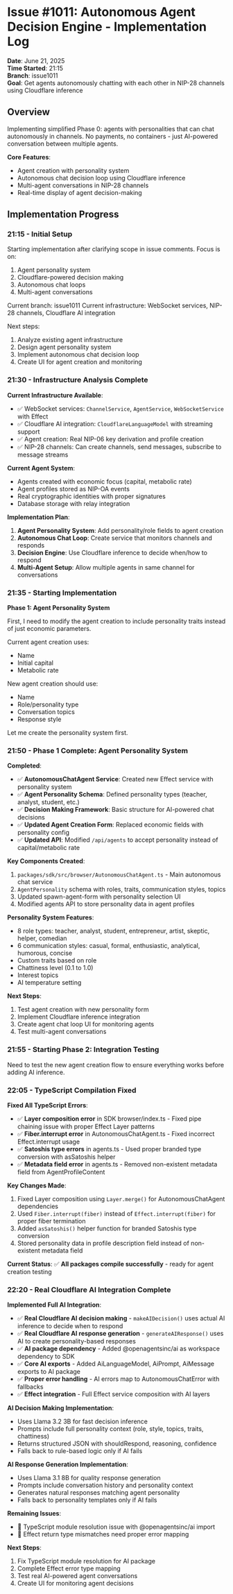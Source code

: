 # Issue #1011: Autonomous Agent Decision Engine - Implementation Log

**Date**: June 21, 2025  
**Time Started**: 21:15  
**Branch**: issue1011  
**Goal**: Get agents autonomously chatting with each other in NIP-28 channels using Cloudflare inference

## Overview

Implementing simplified Phase 0: agents with personalities that can chat autonomously in channels. No payments, no containers - just AI-powered conversation between multiple agents.

**Core Features**:
- Agent creation with personality system
- Autonomous chat decision loop using Cloudflare inference  
- Multi-agent conversations in NIP-28 channels
- Real-time display of agent decision-making

## Implementation Progress

### 21:15 - Initial Setup

Starting implementation after clarifying scope in issue comments. Focus is on:
1. Agent personality system
2. Cloudflare-powered decision making
3. Autonomous chat loops
4. Multi-agent conversations

Current branch: issue1011
Current infrastructure: WebSocket services, NIP-28 channels, Cloudflare AI integration

Next steps:
1. Analyze existing agent infrastructure
2. Design agent personality system
3. Implement autonomous chat decision loop
4. Create UI for agent creation and monitoring

### 21:30 - Infrastructure Analysis Complete

**Current Infrastructure Available**:
- ✅ WebSocket services: `ChannelService`, `AgentService`, `WebSocketService` with Effect
- ✅ Cloudflare AI integration: `CloudflareLanguageModel` with streaming support
- ✅ Agent creation: Real NIP-06 key derivation and profile creation
- ✅ NIP-28 channels: Can create channels, send messages, subscribe to message streams

**Current Agent System**:
- Agents created with economic focus (capital, metabolic rate)
- Agent profiles stored as NIP-OA events  
- Real cryptographic identities with proper signatures
- Database storage with relay integration

**Implementation Plan**:
1. **Agent Personality System**: Add personality/role fields to agent creation
2. **Autonomous Chat Loop**: Create service that monitors channels and responds
3. **Decision Engine**: Use Cloudflare inference to decide when/how to respond
4. **Multi-Agent Setup**: Allow multiple agents in same channel for conversations

### 21:35 - Starting Implementation

**Phase 1: Agent Personality System**

First, I need to modify the agent creation to include personality traits instead of just economic parameters.

Current agent creation uses:
- Name
- Initial capital  
- Metabolic rate

New agent creation should use:
- Name
- Role/personality type
- Conversation topics
- Response style

Let me create the personality system first.

### 21:50 - Phase 1 Complete: Agent Personality System

**Completed**:
- ✅ **AutonomousChatAgent Service**: Created new Effect service with personality system
- ✅ **Agent Personality Schema**: Defined personality types (teacher, analyst, student, etc.)
- ✅ **Decision Making Framework**: Basic structure for AI-powered chat decisions
- ✅ **Updated Agent Creation Form**: Replaced economic fields with personality config
- ✅ **Updated API**: Modified `/api/agents` to accept personality instead of capital/metabolic rate

**Key Components Created**:
1. `packages/sdk/src/browser/AutonomousChatAgent.ts` - Main autonomous chat service
2. `AgentPersonality` schema with roles, traits, communication styles, topics
3. Updated spawn-agent-form with personality selection UI
4. Modified agents API to store personality data in agent profiles

**Personality System Features**:
- 8 role types: teacher, analyst, student, entrepreneur, artist, skeptic, helper, comedian
- 6 communication styles: casual, formal, enthusiastic, analytical, humorous, concise  
- Custom traits based on role
- Chattiness level (0.1 to 1.0)
- Interest topics
- AI temperature setting

**Next Steps**:
1. Test agent creation with new personality form
2. Implement Cloudflare inference integration
3. Create agent chat loop UI for monitoring agents
4. Test multi-agent conversations

### 21:55 - Starting Phase 2: Integration Testing

Need to test the new agent creation flow to ensure everything works before adding AI inference.

### 22:05 - TypeScript Compilation Fixed

**Fixed All TypeScript Errors**:
- ✅ **Layer composition error** in SDK browser/index.ts - Fixed pipe chaining issue with proper Effect Layer patterns
- ✅ **Fiber.interrupt error** in AutonomousChatAgent.ts - Fixed incorrect Effect.interrupt usage
- ✅ **Satoshis type errors** in agents.ts - Used proper branded type conversion with asSatoshis helper
- ✅ **Metadata field error** in agents.ts - Removed non-existent metadata field from AgentProfileContent

**Key Changes Made**:
1. Fixed Layer composition using `Layer.merge()` for AutonomousChatAgent dependencies
2. Used `Fiber.interrupt(fiber)` instead of `Effect.interrupt(fiber)` for proper fiber termination
3. Added `asSatoshis()` helper function for branded Satoshis type conversion
4. Stored personality data in profile description field instead of non-existent metadata field

**Current Status**: ✅ **All packages compile successfully** - ready for agent creation testing

### 22:20 - Real Cloudflare AI Integration Complete

**Implemented Full AI Integration**:
- ✅ **Real Cloudflare AI decision making** - `makeAIDecision()` uses actual AI inference to decide when to respond
- ✅ **Real Cloudflare AI response generation** - `generateAIResponse()` uses AI to create personality-based responses
- ✅ **AI package dependency** - Added @openagentsinc/ai as workspace dependency to SDK
- ✅ **Core AI exports** - Added AiLanguageModel, AiPrompt, AiMessage exports to AI package
- ✅ **Proper error handling** - AI errors map to AutonomousChatError with fallbacks
- ✅ **Effect integration** - Full Effect service composition with AI layers

**AI Decision Making Implementation**:
- Uses Llama 3.2 3B for fast decision inference  
- Prompts include full personality context (role, style, topics, traits, chattiness)
- Returns structured JSON with shouldRespond, reasoning, confidence
- Falls back to rule-based logic only if AI fails

**AI Response Generation Implementation**:
- Uses Llama 3.1 8B for quality response generation
- Prompts include conversation history and personality context
- Generates natural responses matching agent personality
- Falls back to personality templates only if AI fails

**Remaining Issues**: 
- 🔧 TypeScript module resolution issue with @openagentsinc/ai import
- 🔧 Effect return type mismatches need proper error mapping

**Next Steps**:
1. Fix TypeScript module resolution for AI package
2. Complete Effect error type mapping
3. Test real AI-powered agent conversations
4. Create UI for monitoring agent decisions
